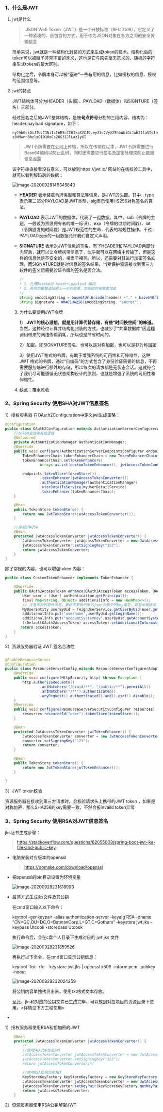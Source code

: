 ### 1、什么是JWT

1. jwt是什么

   > ​	JSON Web Token（JWT）是一个开放标准（RFC 7519），它定义了一种紧凑的、自包含的方式，用于作为JSON对象在各方之间的安全传输信息

   简单来说，jwt就是一种结构化封装的方式来生成token的技术。结构化后的token可以被赋予非常丰富的含义，这也是它与原先毫无意义的、随机的字符串形式token的最大区别。

   结构化之后，令牌本身可以被“塞进”一些有用的信息，比如授权的信息、授权的范围信息等。

2. jwt的特点

   JWT结构体可分为HEADER（头部）、PAYLOAD（数据体）和SIGNTURE（签名）三部分。

   经过签名之后的JWT整体结构，是被**句点符号**分割的三段内容，结构为：header.payload.signature，如下：

   ```
   eyJhbGciOiJIUzI1NiIsInR5cCI6IkpXVCJ9.eyJ1c2VyX25hbWUiOiJwb21laSIsInNjb3BlIjpbInJlYWQiXSwiZXhwIjoxNjAzNzcwOTUxLCJhY2NvdW50U3lzdGVtS2V5IjoiY29vayIsImp0aSI6ImU3MWNlZDVlLWU4NGQtNGI5NS04YzM2LThhMmU1NTU2NzE2YSIsImNsaWVudF9pZCI6InNzby1nYXRld2F5IiwidXNlcm5hbWUiOiJwb21laSJ9.RjZqdtv4-z8HMwnnBhzlxOI910oCs2OG3ZJlLaX1yXI
   ```

   > JWT令牌需要在公网上传输，所以在传输过程中，JWT令牌需要进行Base64编码以防止乱码，同时还需要进行签名及加密处理来防止数据信息泄露

   该字符串直接看没有意义，可以放到https://jwt.io/  网站的在线校验工具中，就可以看到解码后的数据：

   ![image-20200928145345840](04-OAuth2.0使用JWT结构化令牌.assets/image-20200928145345840.png)

   

   * **HEADER**  表示装载令牌类型和算法等信息，是JWT的头部。其中，type表示第二部分PAYLOAD是JWT类型，alg表示使用HS256对称签名的算法。

   * **PAYLOAD**  表示JWT的数据体，代表了一组数据。其中，sub（令牌的主题，一般设为资源拥有者的唯一标识）、exp（令牌的过期时间戳）、iat（令牌颁发的时间戳）是JWT规范性的生命，代表的常规性操作。不过，PAYLOAD表示的一组数据允许我们自定义声明。

   * **SIGNATURE**  表示对JWT信息的签名。有了HEADER和PAYLOAD两部分内容后，就可以让令牌携带信息了，似乎就可以在网络中传输了，但是这样的信息体是不安全的，相当于裸奔。所以，还需要对其进行加密签名处理，而SIGNATURE就是对信息的签名结果，当受保护资源接收到第三方软件的签名后需要验证令牌的签名是否合法。

     ```java
     /*
     * 1、先用Base64对 header.payload 编码
     * 2、再用加密算法加密上一步的结果，加密的时候需要加盐
     */
     String encodingString = base64UrlEncode(header) +"." + base64UrlEncode(payload0);
     String signature = HMACSHA256(encodingString, "secret");
     ```

   3. 为什么要使用JWT令牌

      1） **JWT的核心思想，就是用计算代替存储，有些“时间换空间”的味道。** 当然，这种经过计算并结构化封装的方式，也减少了“共享数据库”因远程调用带来的网络传输消耗，所以也是节省时间的。

      2）加密。即SIGNATURE签名，也可以是对称加密，也可以是非对称加密

      3）使用JWT格式的令牌，有助于增强系统的可用性和可伸缩性。这种 JWT 格式的令牌，通过“自编码”的方式包含了身份验证需要的信息，不再需要服务端进行额外的存储，所以每次的请求都是无状态会话。这就符合了我们尽可能遵循无状态架构设计的原则，也就是增强了系统的可用性和伸缩性。

   4. 缺点：覆水难收

### 2、Spring Security 使用SHA对JWT信息签名

1）授权服务器 在OAuth2Configuration中定义jwt生成策略：

```java
@Configuration
public class OAuth2Configuration extends AuthorizationServerConfigurerAdapter {
    //token发放等其他逻辑
    @Autowired
    private AuthenticationManager authenticationManager;
    @Override
    public void configure(AuthorizationServerEndpointsConfigurer endpoints) throws Exception {
        TokenEnhancerChain tokenEnhancerChain = new TokenEnhancerChain();
        tokenEnhancerChain.setTokenEnhancers(
                Arrays.asList(customTokenEnhancer(), jwtAccessTokenConverter()));

        endpoints.tokenStore(tokenStore())
                .tokenEnhancer(jwtAccessTokenConverter())
                .authenticationManager(authenticationManager)
                .userDetailsService(myUserDetailService)
                .tokenEnhancer(tokenEnhancerChain);
    }

    @Bean
    public TokenStore tokenStore() {
        return new JwtTokenStore(jwtAccessTokenConverter());
    }

    //使用SHA256
    @Bean
    protected JwtAccessTokenConverter jwtAccessTokenConverter() {
        JwtAccessTokenConverter jwtAccessTokenConverter = new JwtAccessTokenConverter();
        jwtAccessTokenConverter.setSigningKey("123");
        return jwtAccessTokenConverter;
    }
}

```

除了常规的内容，也可以增强token 内容：

```java
public class CustomTokenEnhancer implements TokenEnhancer {

    @Override
    public OAuth2AccessToken enhance(OAuth2AccessToken accessToken, OAuth2Authentication authentication) {
        User user = (User) authentication.getPrincipal();
        final Map<String, Object> additionalInfo = new HashMap<>();
        // 注意添加的额外信息，最好不要和已有的json对象中的key重名，容易出现错误
        MyUserEntity userByUid = feignUserService.getUserByUid(user.getUsername());
        additionalInfo.put("username",userByUid.getLoginName());
        additionalInfo.put("accountSystemKey",userByUid.getAccountSystemKey());
        ((DefaultOAuth2AccessToken) accessToken).setAdditionalInformation(additionalInfo);
       return accessToken;
    }
}
```

2）资源服务器验证 JWT 签名合法性

```java

@EnableResourceServer
@Configuration
public class ResourceServerConfig extends ResourceServerConfigurerAdapter{
    @Override
    public void configure(HttpSecurity http) throws Exception {
        http.authorizeRequests()
                .antMatchers("/druid/**", "/public/**").permitAll()
                .antMatchers("/**").authenticated()
                .anyRequest().authenticated().and().csrf().disable();
    }
    @Override
    public void configure(ResourceServerSecurityConfigurer resources) {
        resources.resourceId("user").tokenStore(tokenStore());
    }

    @Bean
    protected JwtAccessTokenConverter jwtTokenEnhancer() {
        JwtAccessTokenConverter converter = new JwtAccessTokenConverter();
        converter.setSigningKey("123");
        return converter;
    }

    @Bean
    public TokenStore tokenStore() {
        return new JwtTokenStore(jwtTokenEnhancer());
    }

}
```

3）JWT   token校验

资源服务器在接收到第三方请求时，会校验请求头上携带的JWT  token ，如果是对称加密，那么SHA256的key需要一致，不然会报invaild  token异常



### 3、Spring Security 使用RSA对JWT信息签名

jks证书生成步骤：

> https://stackoverflow.com/questions/62055008/spring-boot-jwt-jks-file-and-public-key

* 电脑安装对应版本的openssl

  > https://oomake.com/download/openssl

* 把openssl的bin目录设置为环境变量

  ![image-20200928231618993](04-OAuth2.0使用JWT结构化令牌.assets/image-20200928231618993.png)

* 最简方式生成jks文件及其公钥

  在cmd窗口输入以下命令：

  keytool -genkeypair -alias authentication-server -keyalg RSA -dname "CN=GC,OU=DC,O=BatmanCorp,L=GT,C=Gotham" -keystore jwt.jks -keypass Utcook -storepass Utcook

  执行命令后，会在c盘个人目录下生成对应的 jwt.jks 文件

  ![image-20200928231859526](04-OAuth2.0使用JWT结构化令牌.assets/image-20200928231859526.png)

  再执行以下命令，在cmd窗口显示公钥信息：

  keytool -list -rfc --keystore jwt.jks | openssl x509 -inform pem -pubkey -noout

  ![image-20200928232024259](04-OAuth2.0使用JWT结构化令牌.assets/image-20200928232024259.png)

  将公钥内容单独拷贝出来，使用txt格式文本存放。

  至此，jks和对应的公钥文件已生成完毕，可以放到对应项目的资源目录下使用。<详情见下方工程使用>

* 

1）授权服务器使用RSA私钥加密的JWT

```java
    @Bean
    protected JwtAccessTokenConverter jwtAccessTokenConverter() {
        /*
        //使用SHA256加密JWT
        JwtAccessTokenConverter jwtAccessTokenConverter = new JwtAccessTokenConverter();
        jwtAccessTokenConverter.setSigningKey("123");
        return jwtAccessTokenConverter;*/

        //使用RSA私钥加密JWT
        KeyStoreKeyFactory keyStoreKeyFactory = new KeyStoreKeyFactory(new ClassPathResource("jwt.jks"), "Utcook".toCharArray());
        JwtAccessTokenConverter jwtAccessTokenConverter = new JwtAccessTokenConverter();
        jwtAccessTokenConverter.setKeyPair(keyStoreKeyFactory.getKeyPair("authentication-server"));
        return jwtAccessTokenConverter;
    }
```

2）资源服务器使用RSA公钥解密JWT

```java

```

